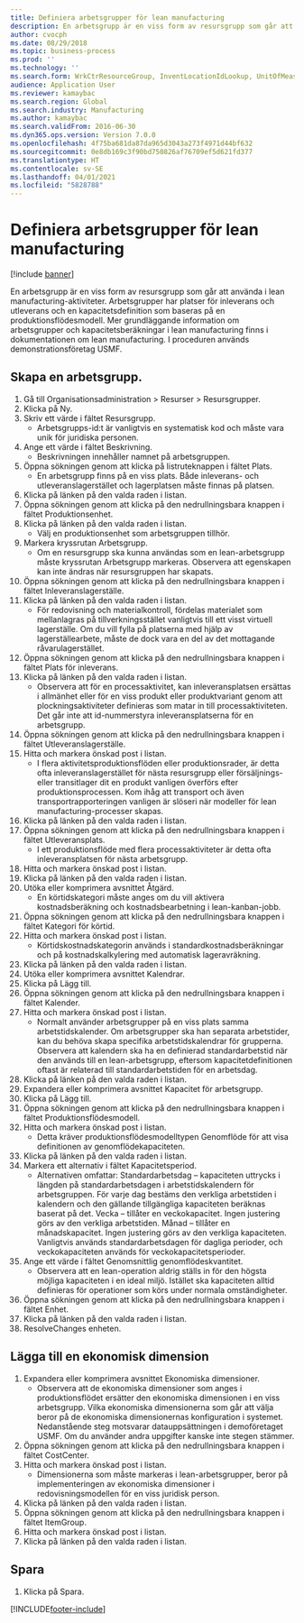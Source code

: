 ```yaml
---
title: Definiera arbetsgrupper för lean manufacturing
description: En arbetsgrupp är en viss form av resursgrupp som går att använda i lean manufacturing-aktiviteter.
author: cvocph
ms.date: 08/29/2018
ms.topic: business-process
ms.prod: ''
ms.technology: ''
ms.search.form: WrkCtrResourceGroup, InventLocationIdLookup, UnitOfMeasureLookup, DimensionLookup
audience: Application User
ms.reviewer: kamaybac
ms.search.region: Global
ms.search.industry: Manufacturing
ms.author: kamaybac
ms.search.validFrom: 2016-06-30
ms.dyn365.ops.version: Version 7.0.0
ms.openlocfilehash: 4f75ba681da87da965d3043a273f4971d44bf632
ms.sourcegitcommit: 0e8db169c3f90bd750826af76709ef5d621fd377
ms.translationtype: HT
ms.contentlocale: sv-SE
ms.lasthandoff: 04/01/2021
ms.locfileid: "5828788"
---
```

# <a name="define-lean-manufacturing-work-cells"></a>Definiera arbetsgrupper för lean manufacturing

[!include [banner](../../includes/banner.md)]

En arbetsgrupp är en viss form av resursgrupp som går att använda i lean manufacturing-aktiviteter. Arbetsgrupper har platser för inleverans och utleverans och en kapacitetsdefinition som baseras på en produktionsflödesmodell. Mer grundläggande information om arbetsgrupper och kapacitetsberäkningar i lean manufacturing finns i dokumentationen om lean manufacturing. I proceduren används demonstrationsföretag USMF.


## <a name="create-a-work-cell"></a>Skapa en arbetsgrupp. 
1. Gå till Organisationsadministration > Resurser > Resursgrupper.
2. Klicka på Ny.
3. Skriv ett värde i fältet Resursgrupp.
    * Arbetsgrupps-id:t är vanligtvis en systematisk kod och måste vara unik för juridiska personen.  
4. Ange ett värde i fältet Beskrivning.
    * Beskrivningen innehåller namnet på arbetsgruppen.  
5. Öppna sökningen genom att klicka på listruteknappen i fältet Plats.
    * En arbetsgrupp finns på en viss plats. Både inleverans- och utleveranslagerstället och lagerplatsen måste finnas på platsen.  
6. Klicka på länken på den valda raden i listan.
7. Öppna sökningen genom att klicka på den nedrullningsbara knappen i fältet Produktionsenhet.
8. Klicka på länken på den valda raden i listan.
    * Välj en produktionsenhet som arbetsgruppen tillhör.  
9. Markera kryssrutan Arbetsgrupp.
    * Om en resursgrupp ska kunna användas som en lean-arbetsgrupp måste kryssrutan Arbetsgrupp markeras.  Observera att egenskapen kan inte ändras när resursgruppen har skapats.  
10. Öppna sökningen genom att klicka på den nedrullningsbara knappen i fältet Inleveranslagerställe.
11. Klicka på länken på den valda raden i listan.
    * För redovisning och materialkontroll, fördelas materialet som mellanlagras på tillverkningsstället vanligtvis till ett visst virtuell lagerställe. Om du vill fylla på platserna med hjälp av lagerställearbete, måste de dock vara en del av det mottagande råvarulagerstället.  
12. Öppna sökningen genom att klicka på den nedrullningsbara knappen i fältet Plats för inleverans.
13. Klicka på länken på den valda raden i listan.
    * Observera att för en processaktivitet, kan inleveransplatsen ersättas i allmänhet eller för en viss produkt eller produktvariant genom att plockningsaktiviteter definieras som matar in till processaktiviteten. Det går inte att id-nummerstyra inleveransplatserna för en arbetsgrupp.  
14. Öppna sökningen genom att klicka på den nedrullningsbara knappen i fältet Utleveranslagerställe.
15. Hitta och markera önskad post i listan.
    * I flera aktivitetsproduktionsflöden eller produktionsrader, är detta ofta inleveranslagerstället för nästa resursgrupp eller försäljnings- eller transitlager dit en produkt vanligen överförs efter produktionsprocessen. Kom ihåg att transport och även transportrapporteringen vanligen är slöseri när modeller för lean manufacturing-processer skapas.  
16. Klicka på länken på den valda raden i listan.
17. Öppna sökningen genom att klicka på den nedrullningsbara knappen i fältet Utleveransplats.
    * I ett produktionsflöde med flera processaktiviteter är detta ofta inleveransplatsen för nästa arbetsgrupp.  
18. Hitta och markera önskad post i listan.
19. Klicka på länken på den valda raden i listan.
20. Utöka eller komprimera avsnittet Åtgärd.
    * En körtidskategori måste anges om du vill aktivera kostnadsberäkning och kostnadsbearbetning i lean-kanban-jobb.  
21. Öppna sökningen genom att klicka på den nedrullningsbara knappen i fältet Kategori för körtid.
22. Hitta och markera önskad post i listan.
    * Körtidskostnadskategorin används i standardkostnadsberäkningar och på kostnadskalkylering med automatisk lageravräkning.  
23. Klicka på länken på den valda raden i listan.
24. Utöka eller komprimera avsnittet Kalendrar.
25. Klicka på Lägg till.
26. Öppna sökningen genom att klicka på den nedrullningsbara knappen i fältet Kalender.
27. Hitta och markera önskad post i listan.
    * Normalt använder arbetsgrupper på en viss plats samma arbetstidskalender. Om arbetsgrupper ska han separata arbetstider, kan du behöva skapa specifika arbetstidskalendrar för grupperna. Observera att kalendern ska ha en definierad standardarbetstid när den används till en lean-arbetsgrupp, eftersom kapacitetdefinitionen oftast är relaterad till standardarbetstiden för en arbetsdag.  
28. Klicka på länken på den valda raden i listan.
29. Expandera eller komprimera avsnittet Kapacitet för arbetsgrupp.
30. Klicka på Lägg till.
31. Öppna sökningen genom att klicka på den nedrullningsbara knappen i fältet Produktionsflödesmodell.
32. Hitta och markera önskad post i listan.
    * Detta kräver produktionsflödesmodelltypen Genomflöde för att visa definitionen av genomflödekapaciteten.  
33. Klicka på länken på den valda raden i listan.
34. Markera ett alternativ i fältet Kapacitetsperiod.
    * Alternativen omfattar: Standardarbetsdag – kapaciteten uttrycks i längden på standardarbetsdagen i arbetstidskalendern för arbetsgruppen. För varje dag bestäms den verkliga arbetstiden i kalendern och den gällande tillgängliga kapaciteten beräknas baserat på det.   Vecka – tillåter en veckokapacitet. Ingen justering görs av den verkliga arbetstiden.   Månad – tillåter en månadskapacitet. Ingen justering görs av den verkliga kapaciteten.   Vanligtvis används standardarbetsdagen för dagliga perioder, och veckokapaciteten används för veckokapacitetsperioder.  
35. Ange ett värde i fältet Genomsnittlig genomflödeskvantitet.
    * Observera att en lean-operation aldrig ställs in för den högsta möjliga kapaciteten i en ideal miljö. Istället ska kapaciteten alltid definieras för operationer som körs under normala omständigheter.  
36. Öppna sökningen genom att klicka på den nedrullningsbara knappen i fältet Enhet.
37. Klicka på länken på den valda raden i listan.
38. ResolveChanges enheten.

## <a name="add-a-financial-dimension"></a>Lägga till en ekonomisk dimension
1. Expandera eller komprimera avsnittet Ekonomiska dimensioner.
    * Observera att de ekonomiska dimensioner som anges i produktionsflödet ersätter den ekonomiska dimensionen i en viss arbetsgrupp.    Vilka ekonomiska dimensionerna som går att välja beror på de ekonomiska dimensionernas konfiguration i systemet. Nedanstående steg motsvarar datauppsättningen i demoföretaget USMF. Om du använder andra uppgifter kanske inte stegen stämmer.  
2. Öppna sökningen genom att klicka på den nedrullningsbara knappen i fältet CostCenter.
3. Hitta och markera önskad post i listan.
    * Dimensionerna som måste markeras i lean-arbetsgrupper, beror på implementeringen av ekonomiska dimensioner i redovisningsmodellen för en viss juridisk person.  
4. Klicka på länken på den valda raden i listan.
5. Öppna sökningen genom att klicka på den nedrullningsbara knappen i fältet ItemGroup.
6. Hitta och markera önskad post i listan.
7. Klicka på länken på den valda raden i listan.

## <a name="save"></a>Spara
1. Klicka på Spara.



[!INCLUDE[footer-include](../../../includes/footer-banner.md)]